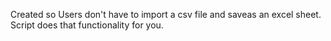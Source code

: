 Created so Users don't have to import a csv file and saveas an excel sheet. Script does that functionality for you.
